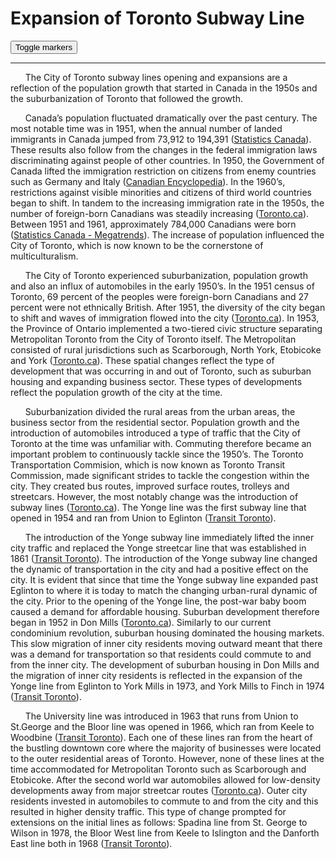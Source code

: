 # Expansion of Toronto Subway Line

<div class="markers">
  <!-- these buttons hide/show all the markers  -->
  <!-- to hide/show blue or red markers instead, change my_markers below to blue_markers
       to red_markers.  If you have defined your own color (or other) arrays, use those instead -->
  <button onclick="toggleMarkers(my_markers, my_map)" class="rounded" id="hide">Toggle markers</button>
</div>
  <div id="mapcontainer">
    <div id="map_canvas"></div>
  </div>
  <div id="map_legend"></div>
</div>
<div id="essay-content">
<hr id="divider">
&nbsp;&nbsp;&nbsp;&nbsp;&nbsp;&nbsp;The City of Toronto subway lines opening and expansions are a reflection of the population growth that started in Canada in the 1950s and the suburbanization of Toronto that followed the growth.

&nbsp;&nbsp;&nbsp;&nbsp;&nbsp;&nbsp;Canada’s population fluctuated dramatically over the past century. The most notable time was in 1951, when the annual number of landed immigrants in Canada jumped from 73,912 to 194,391 ([Statistics Canada](https://www.statcan.gc.ca/pub/11-516-x/sectiona/A350-eng.csv)). These results also follow from the changes in the federal immigration laws discriminating against people of other countries. In 1950, the Government of Canada lifted the immigration restriction on citizens from enemy countries such as Germany and Italy ([Canadian Encyclopedia](http://www.thecanadianencyclopedia.ca/en/article/toronto/)). In the 1960’s, restrictions against visible minorities and citizens of third world countries began to shift. In tandem to the increasing immigration rate in the 1950s, the number of foreign-born Canadians was steadily increasing ([Toronto.ca](https://www.toronto.ca/explore-enjoy/history-art-culture/museums/virtual-exhibits/history-of-toronto/the-modern-metropolis-from-1951/)). Between 1951 and 1961, approximately 784,000 Canadians were born ([Statistics Canada - Megatrends](https://www.statcan.gc.ca/pub/11-630-x/11-630-x2016006-eng.htm)). The increase of population influenced the City of Toronto, which is now known to be the cornerstone of multiculturalism.

&nbsp;&nbsp;&nbsp;&nbsp;&nbsp;&nbsp;The City of Toronto experienced suburbanization, population growth and also an influx of automobiles in the early 1950’s. In the 1951 census of Toronto, 69 percent of the peoples were foreign-born Canadians and 27 percent were not ethnically British. After 1951, the diversity of the city began to shift and waves of immigration flowed into the city ([Toronto.ca](https://www.toronto.ca/explore-enjoy/history-art-culture/museums/virtual-exhibits/history-of-toronto/the-modern-metropolis-from-1951/)). In 1953, the Province of Ontario implemented a two-tiered civic structure separating Metropolitan Toronto from the City of Toronto itself. The Metropolitan consisted of rural jurisdictions such as Scarborough, North York, Etobicoke and York ([Toronto.ca](https://www.toronto.ca/explore-enjoy/history-art-culture/museums/virtual-exhibits/history-of-toronto/the-modern-metropolis-from-1951/)). These spatial changes reflect the type of development that was occurring in and out of Toronto, such as suburban housing and expanding business sector. These types of developments reflect the population growth of the city at the time.

&nbsp;&nbsp;&nbsp;&nbsp;&nbsp;&nbsp;Suburbanization divided the rural areas from the urban areas, the business sector from the residential sector. Population growth and the introduction of automobiles introduced a type of traffic that the City of Toronto at the time was unfamiliar with. Commuting therefore became an important problem to continuously tackle since the 1950’s.
The Toronto Transportation Commision, which is now known as Toronto Transit Commission, made significant strides to tackle the congestion within the city. They created bus routes, improved surface routes, trolleys and streetcars. However, the most notably change was the introduction of subway lines ([Toronto.ca](https://www.toronto.ca/explore-enjoy/history-art-culture/museums/virtual-exhibits/history-of-toronto/the-modern-metropolis-from-1951/)). The Yonge line was the first subway line that opened in 1954 and ran from Union to Eglinton ([Transit Toronto](https://transit.toronto.on.ca/subway/5100.shtml)).

&nbsp;&nbsp;&nbsp;&nbsp;&nbsp;&nbsp;The introduction of the Yonge subway line immediately lifted the inner city traffic and replaced the Yonge streetcar line that was established in 1861 ([Transit Toronto](https://transit.toronto.on.ca/subway/5102.shtml)). The introduction of the Yonge subway line changed the dynamic of transportation in the city and had a positive effect on the city. It is evident that since that time the Yonge subway line expanded past Eglinton to where it is today to match the changing urban-rural dynamic of the city. Prior to the opening of the Yonge line, the post-war baby boom caused a demand for affordable housing. Suburban development therefore began in 1952 in Don Mills ([Toronto.ca](https://www.toronto.ca/explore-enjoy/history-art-culture/museums/virtual-exhibits/history-of-toronto/the-modern-metropolis-from-1951/)). Similarly to our current condominium revolution, suburban housing dominated the housing markets. This slow migration of inner city residents moving outward meant that there was a demand for transportation so that residents could commute to and from the inner city. The development of suburban housing in Don Mills and the migration of inner city residents is reflected in the expansion of the Yonge line from Eglinton to York Mills in 1973, and York Mills to Finch in 1974 ([Transit Toronto](https://transit.toronto.on.ca/subway/5100.shtml)).

&nbsp;&nbsp;&nbsp;&nbsp;&nbsp;&nbsp;The University line was introduced in 1963 that runs from Union to St.George and the Bloor line was opened in 1966, which ran from Keele to Woodbine ([Transit Toronto](https://transit.toronto.on.ca/subway/5100.shtml)). Each one of these lines ran from the heart of the bustling downtown core where the majority of businesses were located to the outer residential areas of Toronto. However, none of these lines at the time accommodated for Metropolitan Toronto such as Scarborough and Etobicoke. After the second world war automobiles allowed for low-density developments away from major streetcar routes ([Toronto.ca](https://www.toronto.ca/explore-enjoy/history-art-culture/museums/virtual-exhibits/history-of-toronto/the-modern-metropolis-from-1951/)). Outer city residents invested in automobiles to commute to and from the city and this resulted in higher density traffic. This type of change prompted for extensions on the initial lines as follows: Spadina line from St. George to Wilson in 1978, the Bloor West line from Keele to Islington and the Danforth East line both in 1968 ([Transit Toronto](https://transit.toronto.on.ca/subway/5100.shtml)).
</div>
